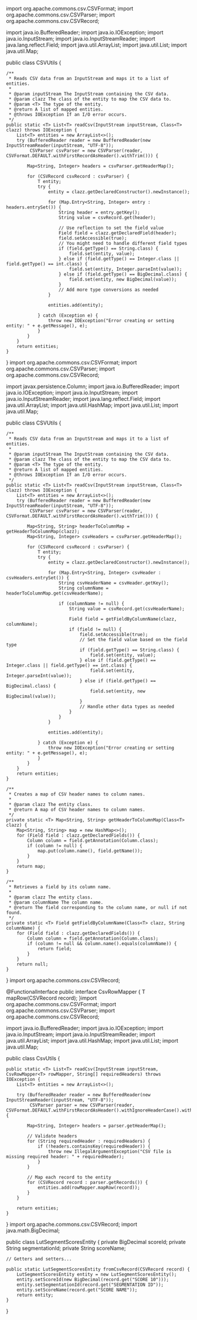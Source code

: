 import org.apache.commons.csv.CSVFormat;
import org.apache.commons.csv.CSVParser;
import org.apache.commons.csv.CSVRecord;

import java.io.BufferedReader;
import java.io.IOException;
import java.io.InputStream;
import java.io.InputStreamReader;
import java.lang.reflect.Field;
import java.util.ArrayList;
import java.util.List;
import java.util.Map;

public class CSVUtils {

    /**
     * Reads CSV data from an InputStream and maps it to a list of entities.
     *
     * @param inputStream The InputStream containing the CSV data.
     * @param clazz The class of the entity to map the CSV data to.
     * @param <T> The type of the entity.
     * @return A list of mapped entities.
     * @throws IOException If an I/O error occurs.
     */
    public static <T> List<T> readCsv(InputStream inputStream, Class<T> clazz) throws IOException {
        List<T> entities = new ArrayList<>();
        try (BufferedReader reader = new BufferedReader(new InputStreamReader(inputStream, "UTF-8"));
             CSVParser csvParser = new CSVParser(reader, CSVFormat.DEFAULT.withFirstRecordAsHeader().withTrim())) {

            Map<String, Integer> headers = csvParser.getHeaderMap();

            for (CSVRecord csvRecord : csvParser) {
                T entity;
                try {
                    entity = clazz.getDeclaredConstructor().newInstance();

                    for (Map.Entry<String, Integer> entry : headers.entrySet()) {
                        String header = entry.getKey();
                        String value = csvRecord.get(header);

                        // Use reflection to set the field value
                        Field field = clazz.getDeclaredField(header);
                        field.setAccessible(true);
                        // You might need to handle different field types
                        if (field.getType() == String.class) {
                            field.set(entity, value);
                        } else if (field.getType() == Integer.class || field.getType() == int.class) {
                            field.set(entity, Integer.parseInt(value));
                        } else if (field.getType() == BigDecimal.class) {
                            field.set(entity, new BigDecimal(value));
                        }
                        // Add more type conversions as needed
                    }

                    entities.add(entity);

                } catch (Exception e) {
                    throw new IOException("Error creating or setting entity: " + e.getMessage(), e);
                }
            }
        }
        return entities;
    }
}
import org.apache.commons.csv.CSVFormat;
import org.apache.commons.csv.CSVParser;
import org.apache.commons.csv.CSVRecord;

import javax.persistence.Column;
import java.io.BufferedReader;
import java.io.IOException;
import java.io.InputStream;
import java.io.InputStreamReader;
import java.lang.reflect.Field;
import java.util.ArrayList;
import java.util.HashMap;
import java.util.List;
import java.util.Map;

public class CSVUtils {

    /**
     * Reads CSV data from an InputStream and maps it to a list of entities.
     *
     * @param inputStream The InputStream containing the CSV data.
     * @param clazz The class of the entity to map the CSV data to.
     * @param <T> The type of the entity.
     * @return A list of mapped entities.
     * @throws IOException If an I/O error occurs.
     */
    public static <T> List<T> readCsv(InputStream inputStream, Class<T> clazz) throws IOException {
        List<T> entities = new ArrayList<>();
        try (BufferedReader reader = new BufferedReader(new InputStreamReader(inputStream, "UTF-8"));
             CSVParser csvParser = new CSVParser(reader, CSVFormat.DEFAULT.withFirstRecordAsHeader().withTrim())) {

            Map<String, String> headerToColumnMap = getHeaderToColumnMap(clazz);
            Map<String, Integer> csvHeaders = csvParser.getHeaderMap();

            for (CSVRecord csvRecord : csvParser) {
                T entity;
                try {
                    entity = clazz.getDeclaredConstructor().newInstance();

                    for (Map.Entry<String, Integer> csvHeader : csvHeaders.entrySet()) {
                        String csvHeaderName = csvHeader.getKey();
                        String columnName = headerToColumnMap.get(csvHeaderName);

                        if (columnName != null) {
                            String value = csvRecord.get(csvHeaderName);

                            Field field = getFieldByColumnName(clazz, columnName);
                            if (field != null) {
                                field.setAccessible(true);
                                // Set the field value based on the field type
                                if (field.getType() == String.class) {
                                    field.set(entity, value);
                                } else if (field.getType() == Integer.class || field.getType() == int.class) {
                                    field.set(entity, Integer.parseInt(value));
                                } else if (field.getType() == BigDecimal.class) {
                                    field.set(entity, new BigDecimal(value));
                                }
                                // Handle other data types as needed
                            }
                        }
                    }

                    entities.add(entity);

                } catch (Exception e) {
                    throw new IOException("Error creating or setting entity: " + e.getMessage(), e);
                }
            }
        }
        return entities;
    }

    /**
     * Creates a map of CSV header names to column names.
     *
     * @param clazz The entity class.
     * @return A map of CSV header names to column names.
     */
    private static <T> Map<String, String> getHeaderToColumnMap(Class<T> clazz) {
        Map<String, String> map = new HashMap<>();
        for (Field field : clazz.getDeclaredFields()) {
            Column column = field.getAnnotation(Column.class);
            if (column != null) {
                map.put(column.name(), field.getName());
            }
        }
        return map;
    }

    /**
     * Retrieves a field by its column name.
     *
     * @param clazz The entity class.
     * @param columnName The column name.
     * @return The field corresponding to the column name, or null if not found.
     */
    private static <T> Field getFieldByColumnName(Class<T> clazz, String columnName) {
        for (Field field : clazz.getDeclaredFields()) {
            Column column = field.getAnnotation(Column.class);
            if (column != null && column.name().equals(columnName)) {
                return field;
            }
        }
        return null;
    }
}
import org.apache.commons.csv.CSVRecord;

@FunctionalInterface
public interface CsvRowMapper<T> {
    T mapRow(CSVRecord record);
}import org.apache.commons.csv.CSVFormat;
import org.apache.commons.csv.CSVParser;
import org.apache.commons.csv.CSVRecord;

import java.io.BufferedReader;
import java.io.IOException;
import java.io.InputStream;
import java.io.InputStreamReader;
import java.util.ArrayList;
import java.util.HashMap;
import java.util.List;
import java.util.Map;

public class CsvUtils {

    public static <T> List<T> readCsv(InputStream inputStream, CsvRowMapper<T> rowMapper, String[] requiredHeaders) throws IOException {
        List<T> entities = new ArrayList<>();
        
        try (BufferedReader reader = new BufferedReader(new InputStreamReader(inputStream, "UTF-8"));
             CSVParser parser = new CSVParser(reader, CSVFormat.DEFAULT.withFirstRecordAsHeader().withIgnoreHeaderCase().withTrim())) {
            
            Map<String, Integer> headers = parser.getHeaderMap();

            // Validate headers
            for (String requiredHeader : requiredHeaders) {
                if (!headers.containsKey(requiredHeader)) {
                    throw new IllegalArgumentException("CSV file is missing required header: " + requiredHeader);
                }
            }

            // Map each record to the entity
            for (CSVRecord record : parser.getRecords()) {
                entities.add(rowMapper.mapRow(record));
            }
        }

        return entities;
    }
}
import org.apache.commons.csv.CSVRecord;
import java.math.BigDecimal;

public class LutSegmentScoresEntity {
    private BigDecimal scoreId;
    private String segmentationId;
    private String scoreName;

    // Getters and setters...

    public static LutSegmentScoresEntity fromCsvRecord(CSVRecord record) {
        LutSegmentScoresEntity entity = new LutSegmentScoresEntity();
        entity.setScoreId(new BigDecimal(record.get("SCORE 10")));
        entity.setSegmentationId(record.get("SEGMENTATION ID"));
        entity.setScoreName(record.get("SCORE NAME"));
        return entity;
    }
}

